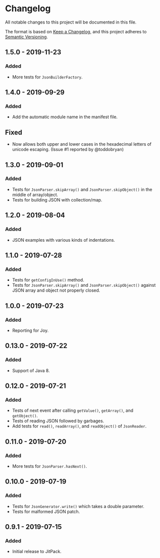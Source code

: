 # Changelog
All notable changes to this project will be documented in this file.

The format is based on [Keep a Changelog](https://keepachangelog.com/en/1.0.0/),
and this project adheres to [Semantic Versioning](https://semver.org/spec/v2.0.0.html).

## 1.5.0 - 2019-11-23
### Added
* More tests for `JsonBuilderFactory`.

## 1.4.0 - 2019-09-29
### Added
* Add the automatic module name in the manifest file.

## Fixed
* Now allows both upper and lower cases in the hexadecimal letters of unicode escaping. (Issue #1 reported by @toddobryan)

## 1.3.0 - 2019-09-01
### Added
- Tests for `JsonParser.skipArray()` and `JsonParser.skipObject()` in the middle of array/object.
- Tests for building JSON with collection/map.

## 1.2.0 - 2019-08-04
### Added
- JSON examples with various kinds of indentations.

## 1.1.0 - 2019-07-28
### Added
- Tests for `getConfigInUse()` method.
- Tests for `JsonParser.skipArray()` and `JsonParser.skipObject()` against JSON array and object not properly closed.

## 1.0.0 - 2019-07-23
### Added
- Reporting for Joy.

## 0.13.0 - 2019-07-22
### Added
- Support of Java 8.

## 0.12.0 - 2019-07-21
### Added
- Tests of next event after calling `getValue()`, `getArray()`, and `getObject()`.
- Tests of reading JSON followed by garbages.
- Add tests for `read()`, `readArray()`, and `readObject()` of `JsonReader`.

## 0.11.0 - 2019-07-20
### Added
- More tests for `JsonParser.hasNext()`.

## 0.10.0 - 2019-07-19
### Added
- Tests for `JsonGenerator.write()` which takes a double parameter.
- Tests for malformed JSON patch.

## 0.9.1 - 2019-07-15
### Added
- Initial release to JitPack.
